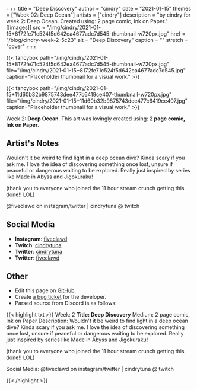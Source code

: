 +++
title =       "Deep Discovery"
author =      "cindry"
date =        "2021-01-15"
themes =      ["Week 02: Deep Ocean"]
artists =     ["cindry"]
description = "by cindry for week 2: Deep Ocean. Created using: 2 page comic, Ink on Paper."
[[images]]
      src = "/img/cindry/2021-01-15+8172fe71c524f5d642ea4677adc7d545-thumbnail-w720px.jpg"
      href = "/blog/cindry-week-2-5c23"
      alt = "Deep Discovery"
      caption = ""
      stretch = "cover"
+++


{{< fancybox path="/img/cindry/2021-01-15+8172fe71c524f5d642ea4677adc7d545-thumbnail-w720px.jpg" file="/img/cindry/2021-01-15+8172fe71c524f5d642ea4677adc7d545.jpg" caption="Placeholder thumbnail for a visual work." >}}

{{< fancybox path="/img/cindry/2021-01-15+11d60b32b9875743dee477c6419ce407-thumbnail-w720px.jpg" file="/img/cindry/2021-01-15+11d60b32b9875743dee477c6419ce407.jpg" caption="Placeholder thumbnail for a visual work." >}}


Week 2: **Deep Ocean**. This art was lovingly created using: **2 page comic, Ink on Paper**.

## Artist's Notes

Wouldn't it be weird to find light in a deep ocean dive? Kinda scary if you ask me.
I love the idea of discovering something once lost, unsure if peaceful or dangerous waiting to be explored. 
Really just inspired by series like Made in Abyss and Jigokuraku!

(thank you to everyone who joined the 11 hour stream crunch getting this done!! LOL)

@fiveclawd on instagram/twitter | cindrytuna @ twitch

## Social Media

- **Instagram**: <a href='https://instagram.com/fiveclawd' target='_blank'>fiveclawd</a>
- **Twitch**: <a href='https://twitch.tv/cindrytuna' target='_blank'>cindrytuna</a>
- **Twitter**: <a href='https://twitter.com/cindrytuna' target='_blank'>cindrytuna</a>
- **Twitter**: <a href='https://twitter.com/fiveclawd' target='_blank'>fiveclawd</a>

## Other

- Edit this page on [GitHub](https://github.com/teaminkling/web-refresh/edit/main/content/blog/cindry-week-2-5c23.md).
- Create [a bug ticket](https://github.com/teaminkling/web-refresh/issues/new?assignees=&labels=bug&template=problem-report.md&title=) for the developer.
- Parsed source from Discord is as follows:

{{< highlight txt >}}
Week: 2
**Title:  Deep Discovery**
Medium: 2 page comic, Ink on Paper
Description: 
Wouldn't it be weird to find light in a deep ocean dive? Kinda scary if you ask me.
I love the idea of discovering something once lost, unsure if peaceful or dangerous waiting to be explored. 
Really just inspired by series like Made in Abyss and Jigokuraku!

(thank you to everyone who joined the 11 hour stream crunch getting this done!! LOL)

Social Media: @fiveclawd on instagram/twitter | cindrytuna @ twitch




{{< /highlight >}}